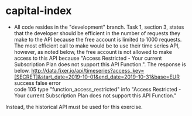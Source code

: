 # capital-index
- All code resides in the "development" branch.
Task 1, section 3, states that the developer should be efficient in the number of requests they make to the API because the free account is limited to 1000 requests.  The most efficient call to make would be to use their time series API, however, as noted below, the free account is not allowed to make access to this API because "Access Restricted - Your current Subscription Plan does not support this API Function.".  The response is below.
http://data.fixer.io/api/timeseries?access_key=[SECRET]&start_date=2019-10-01&end_date=2019-10-31&base=EUR
success	false
error	
code	105
type	"function_access_restricted"
info	"Access Restricted - Your current Subscription Plan does not support this API Function."

Instead, the historical API must be used for this exercise.